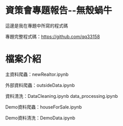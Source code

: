# 資策會專題報告--無殼蝸牛

這邊是我在專題中所寫的程式碼

專題完整程式碼：https://github.com/qq33158

# 檔案介紹

主資料爬蟲：newRealtor.ipynb 

外部資料爬蟲：outsideData.ipynb

資料清洗：DataCleaning.ipynb data_processing.ipynb 

Demo資料爬蟲：houseForSale.ipynb

Demo資料清洗：DemoData.ipynb
